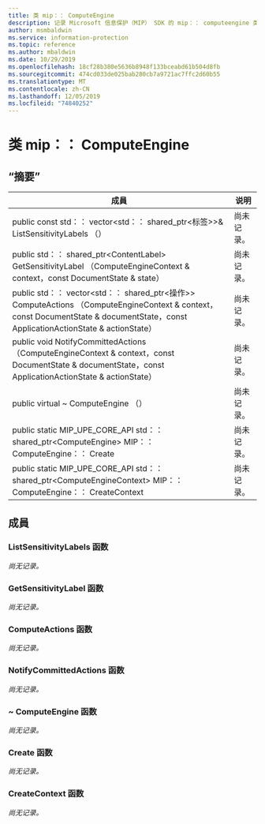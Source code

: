 ```yaml
---
title: 类 mip：： ComputeEngine
description: 记录 Microsoft 信息保护（MIP） SDK 的 mip：： computeengine 类。
author: msmbaldwin
ms.service: information-protection
ms.topic: reference
ms.author: mbaldwin
ms.date: 10/29/2019
ms.openlocfilehash: 18cf28b380e5636b8948f133bceabd61b504d8fb
ms.sourcegitcommit: 474cd033de025bab280cb7a9721ac7ffc2d60b55
ms.translationtype: MT
ms.contentlocale: zh-CN
ms.lasthandoff: 12/05/2019
ms.locfileid: "74840252"
---
```

# <a name="class-mipcomputeengine"></a>类 mip：： ComputeEngine 
  
## <a name="summary"></a>“摘要”
 成員                        | 说明                                
--------------------------------|---------------------------------------------
public const std：： vector\<std：： shared_ptr\<标签\>\>& ListSensitivityLabels （）  | 尚未记录。
public std：： shared_ptr\<ContentLabel\> GetSensitivityLabel （ComputeEngineContext & context，const DocumentState & state）  | 尚未记录。
public std：： vector\<std：： shared_ptr\<操作\>\> ComputeActions （ComputeEngineContext & context，const DocumentState & documentState，const ApplicationActionState & actionState）  | 尚未记录。
public void NotifyCommittedActions （ComputeEngineContext & context，const DocumentState & documentState，const ApplicationActionState & actionState）  | 尚未记录。
public virtual ~ ComputeEngine （）  | 尚未记录。
public static MIP_UPE_CORE_API std：： shared_ptr&lt;ComputeEngine&gt; MIP：： ComputeEngine：： Create  | 尚未记录。
public static MIP_UPE_CORE_API std：： shared_ptr&lt;ComputeEngineContext&gt; MIP：： ComputeEngine：： CreateContext  | 尚未记录。

## <a name="members"></a>成員
  
### <a name="listsensitivitylabels-function"></a>ListSensitivityLabels 函数
_尚无记录。_

  
### <a name="getsensitivitylabel-function"></a>GetSensitivityLabel 函数
_尚无记录。_

  
### <a name="computeactions-function"></a>ComputeActions 函数
_尚无记录。_

  
### <a name="notifycommittedactions-function"></a>NotifyCommittedActions 函数
_尚无记录。_

  
### <a name="computeengine-function"></a>~ ComputeEngine 函数
_尚无记录。_

### <a name="create-function"></a>Create 函数
_尚无记录。_

### <a name="createcontext-function"></a>CreateContext 函数
_尚无记录。_